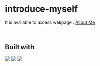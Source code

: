 # introduce-myself
It is available to access webpage : [About Me](https://jayespace.github.io/introduce-myself/)

<br>

## Built with
<p>
  <img src="https://img.shields.io/badge/Javascript-F7DF1E?style=for-the-badge&logo=javascript&logoColor=black"/>
  <img src="https://img.shields.io/badge/html-E34F26?style=for-the-badge&logo=html5&logoColor=61DAFB"/>
  <img src="https://img.shields.io/badge/CSS-1572B6?style=for-the-badge&logo=css3&logoColor=white"/>
</p>
